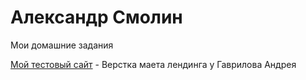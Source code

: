
# Александр Смолин
Мои домашние задания

[Мой тестовый сайт](https://wwwebit.github.io/test/index.html "Верстка маета лендинга у Гаврилова Андрея") - Верстка маета лендинга у Гаврилова Андрея

